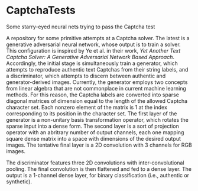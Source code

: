 # CaptchaTests
Some starry-eyed neural nets trying to pass the Captcha test

A repository for some primitive attempts at a Captcha solver. The latest is a generative adversarial neural network,
whose output is to train a solver. This configuration is inspired by Ye et al. in their work, *Yet Another Text Captcha Solver:
A Generative Adversarial Network Based Approach*. Accordingly, the initial stage is simultaneously train a generator, which
attempts to reproduce authentic text Captchas from their string labels, and a discriminator, which attempts to discern between
authentic and generator-derived images. Currently, the generator employs two concepts from linear algebra that are not
commonplace in current machine learning methods. For this reason, the Captcha labels are converted into sparse diagonal matrices
of dimension equal to the length of the allowed Captcha character set. Each nonzero element of the matrix is 1 at the index
corresponding to its position in the character set. The first layer of the generator is a non-unitary basis transformation
operator, which rotates the sparse input into a dense form. The second layer is a sort of projection operator with an abritrary
number of output channels, each one mapping square dense matrix into a space with dimensions of the desired output images.
The tentative final layer is a 2D convolution with 3 channels for RGB images.

The discriminator features three 2D convolutions with inter-convolutional pooling. The final convolution is then flattened and
fed to a dense layer. The output is a 1-channel dense layer, for binary classification (i.e., authentic or synthetic).

